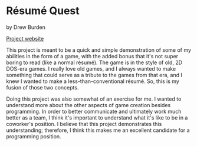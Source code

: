 Résumé Quest
======
by Drew Burden

[Project website](http://drewaburden.github.io/resume/)

This project is meant to be a quick and simple demonstration of some of my abilities in the form of a game, with the added bonus that it's not super boring to read (like a normal résumé). The game is in the style of old, 2D DOS-era games. I really love old games, and I always wanted to make something that could serve as a tribute to the games from that era, and I knew I wanted to make a less-than-conventional résumé. So, this is my fusion of those two concepts.

Doing this project was also somewhat of an exercise for me. I wanted to understand more about the other aspects of game creation besides programming. In order to better communicate and ultimately work much better as a team, I think it's important to understand what it's like to be in a coworker's position. I believe that this project demonstrates this understanding; therefore, I think this makes me an excellent candidate for a programming position.

